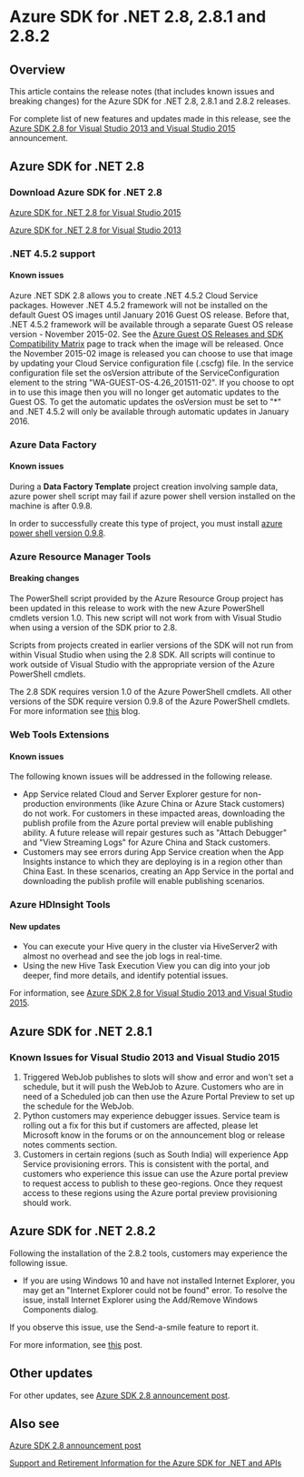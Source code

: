 <properties
    pageTitle="Azure SDK for .NET 2.8 Release Notes"
    description="Azure SDK for .NET 2.8 Release Notes"
    services="app-service\web"
    documentationcenter=".net"
    author="chrissfanos"
    editor="" />
<tags
    ms.assetid="de7207ff-ba4f-4008-9141-8742fcaa3254"
    ms.service="app-service"
    ms.devlang="multiple"
    ms.topic="article"
    ms.tgt_pltfrm="na"
    ms.workload="integration"
    ms.date="02/24/2017"
    wacn.date=""
    ms.author="juliako" />

# Azure SDK for .NET 2.8, 2.8.1 and 2.8.2
## Overview
This article contains the release notes (that includes known issues and breaking changes) for the Azure SDK for .NET 2.8, 2.8.1 and 2.8.2 releases. 

For complete list of new features and updates made in this release, see the [Azure SDK 2.8 for Visual Studio 2013 and Visual Studio 2015](https://azure.microsoft.com/blog/announcing-the-azure-sdk-2-8-for-net/) announcement. 

## Azure SDK for .NET 2.8
### Download Azure SDK for .NET 2.8
[Azure SDK for .NET 2.8 for Visual Studio 2015](http://go.microsoft.com/fwlink/?LinkId=699285) 

[Azure SDK for .NET 2.8 for Visual Studio 2013](http://go.microsoft.com/fwlink/?LinkId=699287)

### .NET 4.5.2 support
#### Known issues
Azure .NET SDK 2.8 allows you to create .NET 4.5.2 Cloud Service packages. However .NET 4.5.2 framework will not be installed on the default Guest OS images until January 2016 Guest OS release. Before that, .NET 4.5.2 framework will be available through a separate Guest OS release version - November 2015-02. See the [Azure Guest OS Releases and SDK Compatibility Matrix](/documentation/articles/cloud-services-guestos-update-matrix/) page to track when the image will be released.  Once the November 2015-02 image is released you can choose to use that image by updating your Cloud Service configuration file (.cscfg) file. In the service configuration file set the osVersion attribute of the ServiceConfiguration element to the string "WA-GUEST-OS-4.26_201511-02". If you choose to opt in to use this image then you will no longer get automatic updates to the Guest OS. To get the automatic updates the osVersion must be set to "*" and .NET 4.5.2 will only be available through automatic updates in January 2016.

### Azure Data Factory
#### Known issues
During a **Data Factory Template** project creation involving sample data, azure power shell script may fail if azure power shell version installed on the machine is after 0.9.8.

In order to successfully create this type of project, you must install [azure power shell version  0.9.8](https://github.com/Azure/azure-powershell/releases/download/v0.9.8-September2015/azure-powershell.0.9.8.msi).

### Azure Resource Manager Tools
#### Breaking changes
The PowerShell script provided by the Azure Resource Group project has been updated in this release to work with the new Azure PowerShell cmdlets version 1.0.  This new script will not work from with Visual Studio when using a version of the SDK prior to 2.8.  

Scripts from projects created in earlier versions of the SDK will not run from within Visual Studio when using the 2.8 SDK.  All scripts will continue to work outside of Visual Studio with the appropriate version of the Azure PowerShell cmdlets.  

The 2.8 SDK requires version 1.0 of the Azure PowerShell cmdlets.  All other versions of the SDK require version 0.9.8 of the Azure PowerShell cmdlets.  For more information see [this](http://go.microsoft.com/fwlink/?LinkID=623011) blog.

### Web Tools Extensions
#### Known issues
The following known issues will be addressed in the following release.

* App Service related Cloud and Server Explorer gesture for non-production environments (like Azure China or Azure Stack customers) do not work. For customers in these impacted areas, downloading the publish profile from the Azure portal preview will enable publishing ability. A future release will repair gestures such as "Attach Debugger" and "View Streaming Logs" for Azure China and Stack customers. 
* Customers may see errors during App Service creation when the App Insights instance to which they are deploying is in a region other than China East. In these scenarios, creating an App Service in the portal and downloading the publish profile will enable publishing scenarios. 

### Azure HDInsight Tools
#### New updates
* You can execute your Hive query in the cluster via HiveServer2 with almost no overhead and see the job logs in real-time.
* Using the new Hive Task Execution View you can dig into your job deeper, find more details, and identify potential issues.

For information, see [Azure SDK 2.8 for Visual Studio 2013 and Visual Studio 2015](https://azure.microsoft.com/blog/announcing-the-azure-sdk-2-8-for-net/). 

## Azure SDK for .NET 2.8.1
### Known Issues for Visual Studio 2013 and Visual Studio 2015
1. Triggered WebJob publishes to slots will show and error and won't set a schedule, but it will push the WebJob to Azure. Customers who are in need of a Scheduled job can then use the Azure Portal Preview to set up the schedule for the WebJob. 
2. Python customers may experience debugger issues. Service team is rolling out a fix for this but if customers are affected, please let Microsoft know in the forums or on the announcement blog or release notes comments section. 
3. Customers in certain regions (such as South India) will experience App Service provisioning errors. This is consistent with the portal, and customers who experience this issue can use the Azure portal preview to request access to publish to these geo-regions. Once they request access to these regions using the Azure portal preview provisioning should work. 

## Azure SDK for .NET 2.8.2
Following the installation of the 2.8.2 tools, customers may experience the following issue.         

* If you are using Windows 10 and have not installed Internet Explorer, you may get an "Internet Explorer could not be found" error.
  To resolve the issue, install Internet Explorer using the Add/Remove Windows Components dialog.

If you observe this issue, use the Send-a-smile feature to report it.

For more information, see [this](https://azure.microsoft.com/blog/announcing-azure-sdk-2-8-2-for-net/) post.

## Other updates
For other updates, see [Azure SDK 2.8 announcement post](https://azure.microsoft.com/blog/announcing-the-azure-sdk-2-8-for-net/).

## Also see
[Azure SDK 2.8 announcement post](https://azure.microsoft.com/blog/announcing-the-azure-sdk-2-8-for-net/)

[Support and Retirement Information for the Azure SDK for .NET and APIs](https://msdn.microsoft.com/zh-cn/library/azure/dn479282.aspx)